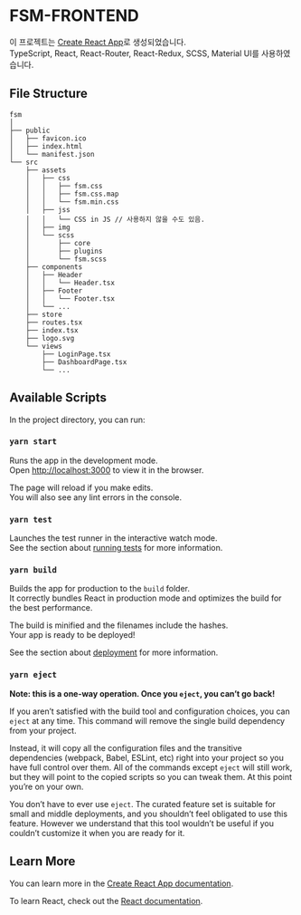 # FSM-FRONTEND

이 프로젝트는 [Create React App](https://github.com/facebook/create-react-app)로 생성되었습니다.   
TypeScript, React, React-Router, React-Redux, SCSS, Material UI를 사용하였습니다.

## File Structure

```
fsm
│
├── public
│   ├── favicon.ico
│   ├── index.html
│   └── manifest.json
└── src
    ├── assets
    │   ├── css
    │   │   ├── fsm.css
    │   │   ├── fsm.css.map
    │   │   └── fsm.min.css
    │   ├── jss
    │   │   └── CSS in JS // 사용하지 않을 수도 있음.
    │   ├── img
    │   └── scss
    │       ├── core
    │       ├── plugins
    │       └── fsm.scss
    ├── components
    │   ├── Header
    │   │   └── Header.tsx
    │   ├── Footer
    │   │   └── Footer.tsx
    │   └── ...
    ├── store
    ├── routes.tsx
    ├── index.tsx
    ├── logo.svg
    └── views
        ├── LoginPage.tsx
        ├── DashboardPage.tsx
        └── ...

```

## Available Scripts

In the project directory, you can run:

### `yarn start`

Runs the app in the development mode.<br />
Open [http://localhost:3000](http://localhost:3000) to view it in the browser.

The page will reload if you make edits.<br />
You will also see any lint errors in the console.

### `yarn test`

Launches the test runner in the interactive watch mode.<br />
See the section about [running tests](https://facebook.github.io/create-react-app/docs/running-tests) for more information.

### `yarn build`

Builds the app for production to the `build` folder.<br />
It correctly bundles React in production mode and optimizes the build for the best performance.

The build is minified and the filenames include the hashes.<br />
Your app is ready to be deployed!

See the section about [deployment](https://facebook.github.io/create-react-app/docs/deployment) for more information.

### `yarn eject`

**Note: this is a one-way operation. Once you `eject`, you can’t go back!**

If you aren’t satisfied with the build tool and configuration choices, you can `eject` at any time. This command will remove the single build dependency from your project.

Instead, it will copy all the configuration files and the transitive dependencies (webpack, Babel, ESLint, etc) right into your project so you have full control over them. All of the commands except `eject` will still work, but they will point to the copied scripts so you can tweak them. At this point you’re on your own.

You don’t have to ever use `eject`. The curated feature set is suitable for small and middle deployments, and you shouldn’t feel obligated to use this feature. However we understand that this tool wouldn’t be useful if you couldn’t customize it when you are ready for it.

## Learn More

You can learn more in the [Create React App documentation](https://facebook.github.io/create-react-app/docs/getting-started).

To learn React, check out the [React documentation](https://reactjs.org/).
